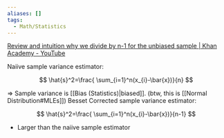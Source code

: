 ```yaml
---
aliases: []
tags:
  - Math/Statistics
---
```

[Review and intuition why we divide by n-1 for the unbiased sample | Khan Academy - YouTube](https://youtu.be/KkaU2ur3Ymw?si=RrRoQrUasQjGwbsn)

Naiive sample variance estimator:

$$
\hat{s}^2=\frac{ \sum_{i=1}^n(x_{i}-\bar{x})}{n}
$$

⇒ Sample variance is [[Bias (Statistics)|biased]]. (btw, this is [[Normal Distribution#MLEs]])
Besset Corrected sample variance estimator:

$$
\hat{s}^2=\frac{ \sum_{i=1}^n(x_{i}-\bar{x})}{n-1}
$$

- Larger than the naiive sample estimator
